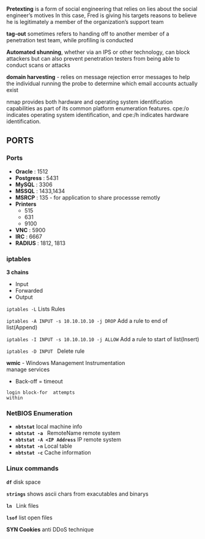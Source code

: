 **Pretexting** is a form of social engineering that relies on lies about the social engineer’s motives In this case, Fred is giving his targets reasons to believe he is legitimately a member of the organization’s support team  

**tag-out** sometimes refers to handing off to another member of a penetration test team, while profiling is conducted
 
**Automated shunning**, whether via an IPS or other technology, can block attackers but can also prevent penetration testers from being able to conduct scans or attacks  
 
**domain harvesting** -  relies on message rejection error messages to help the individual running the probe to determine which email accounts actually exist

nmap provides both hardware and operating system identification capabilities as part of its common platform enumeration features. cpe:/o indicates operating system identification, and cpe:/h indicates hardware identification.

## PORTS

### Ports

 - **Oracle** : 1512
 - **Postgress** : 5431
 - **MySQL** : 3306  
 - **MSSQL** : 1433,1434
 - **MSRCP** : 135 - for application to share processse remotly  
 - **Printers**
   - 515
   - 631
   - 9100
 - **VNC** : 5900
 - **IRC** : 6667
 - **RADIUS** : 1812, 1813
  
 ### iptables
 **3 chains**
  - Input
  - Forwarded
  - Output
  
  <code>iptables -L</code> Lists Rules  
  
  <code>iptables -A INPUT -s 10.10.10.10 -j DROP</code> Add a rule to end of list(Append)  
  
  <code>iptables -I INPUT -s 10.10.10.10 -j ALLOW</code> Add a rule to start of list(Insert)  
  
  <code>iptables -D INPUT <number></code> Delete rule <number>  
 
 **wmic** - Windows Management Instrumentation  
  manage services
 
   - Back-off = timeout  
   
   <code>login block-for <Time period in seconds> attempts <Max no of failed attempts>within <Time period in seconds></code>
 
 ### NetBIOS Enumeration
 
  - <code>**nbtstat**</code> local machine info  
  - <code>**nbtstat -a <RemoteName>**</code> RemoteName remote system
  - <code>**nbtstat -A <IP Address**</code> IP remote system
  - <code>**nbtstat -n**</code> Local table
  - <code>**nbtstat -c**</code> Cache information
 
 ### Linux commands
 <code>**df**</code> disk space  
 
 <code>**strings**</code> shows ascii chars from exacutables and binarys  
 
 <code>**ln**<file1> <file2></code> Link files  
 
 <code>**lsof**</code> list open files  
 
 
 **SYN Cookies** anti DDoS technique  
 
